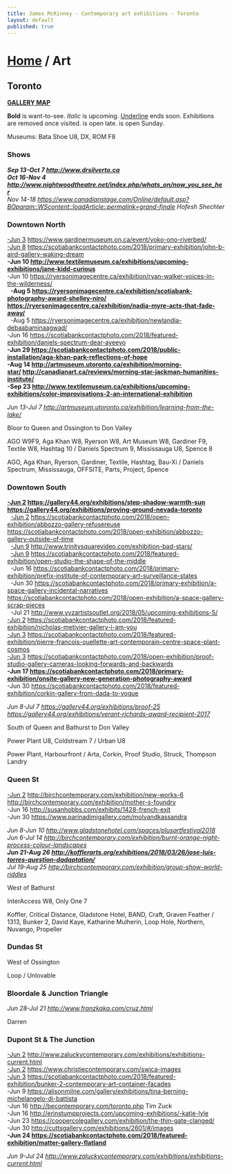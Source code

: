 ```yaml
---
title: James McKinney - Contemporary art exhibitions - Toronto
layout: default
published: true
---
```


# [Home](/) / Art

## Toronto

**[GALLERY MAP](https://www.google.com/maps/d/u/0/edit?mid=1sMiga7vQsqWdqEVQCqHsxjX2jeU)**

<span class="glyphicon glyphicon-info-sign" aria-hidden="true"></span> <strong>Bold</strong> is want-to-see. <em>Italic</em> is upcoming. <u>Underline</u> ends soon. Exhibitions are removed once visited. <span class="glyphicon glyphicon-time" aria-hidden="true"></span> is open late. <span class="glyphicon glyphicon-calendar" aria-hidden="true"></span> is open Sunday.

<span class="glyphicon glyphicon-calendar" aria-hidden="true"></span> <span class="glyphicon glyphicon-time" aria-hidden="true"></span> Museums: Bata Shoe U8, DX, ROM F8

### Shows

_**Sep 13-Oct 7 <http://www.drsilverto.ca>**_  
_**Oct 16-Nov 4 <http://www.nightwoodtheatre.net/index.php/whats_on/now_you_see_her>**_  
_Nov 14-18 <https://www.canadianstage.com/Online/default.asp?BOparam::WScontent::loadArticle::permalink=grand-finale> Hofesh Shechter_  

### Downtown North

<u>-Jun 3</u> <https://www.gardinermuseum.on.ca/event/yoko-ono-riverbed/>  
<u>-Jun 8</u> <https://scotiabankcontactphoto.com/2018/primary-exhibition/john-b-aird-gallery-waking-dream>  
**-Jun 10 <http://www.textilemuseum.ca/exhibitions/upcoming-exhibitions/jane-kidd-curious>**  
-Jun 10 <https://ryersonimagecentre.ca/exhibition/ryan-walker-voices-in-the-wilderness/>  
  **-Aug 5 <https://ryersonimagecentre.ca/exhibition/scotiabank-photography-award-shelley-niro/> <https://ryersonimagecentre.ca/exhibition/nadia-myre-acts-that-fade-away/>**  
  -Aug 5 <https://ryersonimagecentre.ca/exhibition/newlandia-debaabaminaagwad/>  
-Jun 16 <https://scotiabankcontactphoto.com/2018/featured-exhibition/daniels-spectrum-dear-ayeeyo>  
**-Jun 29 <https://scotiabankcontactphoto.com/2018/public-installation/aga-khan-park-reflections-of-hope>**  
**-Aug 14 <http://artmuseum.utoronto.ca/exhibition/morning-star/> <http://canadianart.ca/reviews/morning-star-jackman-humanities-institute/>**  
**-Sep 23 <http://www.textilemuseum.ca/exhibitions/upcoming-exhibitions/color-improvisations-2-an-international-exhibition>**  

_Jun 13-Jul 7 <http://artmuseum.utoronto.ca/exhibition/learning-from-the-lake/>_  

<span class="glyphicon glyphicon-info-sign" aria-hidden="true"></span> Bloor to Queen and Ossington to Don Valley

<span class="glyphicon glyphicon-time" aria-hidden="true"></span> AGO W9F9, Aga Khan W8, Ryerson W8, Art Museum W8, Gardiner F9, Textile W8, Hashtag 10 / Daniels Spectrum 9, Mississauga U8, Spence 8

<span class="glyphicon glyphicon-calendar" aria-hidden="true"></span> AGO, Aga Khan, Ryerson, Gardiner, Textile, Hashtag, Bau-Xi / Daniels Spectrum, Mississauga, OFFSITE, Parts, Project, Spence

### Downtown South

**<u>-Jun 2</u> <https://gallery44.org/exhibitions/step-shadow-warmth-sun> <https://gallery44.org/exhibitions/proving-ground-nevada-toronto>**  
  <u>-Jun 2</u> <https://scotiabankcontactphoto.com/2018/open-exhibition/abbozzo-gallery-refusereuse> <https://scotiabankcontactphoto.com/2018/open-exhibition/abbozzo-gallery-outside-of-time>  
  <u>-Jun 9</u> <http://www.trinitysquarevideo.com/exhibition-bad-stars/>  
  <u>-Jun 9</u> <https://scotiabankcontactphoto.com/2018/featured-exhibition/open-studio-the-shape-of-the-middle>  
  -Jun 16 <https://scotiabankcontactphoto.com/2018/primary-exhibition/prefix-institute-of-contemporary-art-surveillance-states>  
  -Jun 30 <https://scotiabankcontactphoto.com/2018/primary-exhibition/a-space-gallery-incidental-narratives> <https://scotiabankcontactphoto.com/2018/open-exhibition/a-space-gallery-scrap-pieces>  
  -Jul 21 <http://www.yyzartistsoutlet.org/2018/05/upcoming-exhibitions-5/>  
<u>-Jun 2</u> <https://scotiabankcontactphoto.com/2018/featured-exhibition/nicholas-metivier-gallery-i-am-you>  
<u>-Jun 3</u> <https://scotiabankcontactphoto.com/2018/featured-exhibition/pierre-francois-ouellette-art-contemporain-centre-space-plant-cosmos>  
<u>-Jun 3</u> <https://scotiabankcontactphoto.com/2018/open-exhibition/proof-studio-gallery-cameras-looking-forwards-and-backwards>  
**-Jun 17 <https://scotiabankcontactphoto.com/2018/primary-exhibition/onsite-gallery-new-generation-photography-award>**  
-Jun 30 <https://scotiabankcontactphoto.com/2018/featured-exhibition/corkin-gallery-from-dada-to-vogue>  

_Jun 8-Jul 7 <https://gallery44.org/exhibitions/proof-25> <https://gallery44.org/exhibitions/verant-richards-award-recipient-2017>_  

<span class="glyphicon glyphicon-info-sign" aria-hidden="true"></span> South of Queen and Bathurst to Don Valley

<span class="glyphicon glyphicon-time" aria-hidden="true"></span> Power Plant U8, Coldstream 7 / Urban U8

<span class="glyphicon glyphicon-calendar" aria-hidden="true"></span> Power Plant, Harbourfront / Arta, Corkin, Proof Studio, Struck, Thompson Landry

### Queen St

<u>-Jun 2</u> <http://birchcontemporary.com/exhibition/new-works-6> <http://birchcontemporary.com/exhibition/mother-s-foundry>  
-Jun 16 <http://susanhobbs.com/exhibits/1428-french-exit>  
-Jun 30 <https://www.parinadimigallery.com/molyandkassandra>  

_Jun 8-Jun 10 <http://www.gladstonehotel.com/spaces/plusartfestival2018>_  
_Jun 6-Jul 14 <http://birchcontemporary.com/exhibition/burnt-orange-night-process-colour-landscapes>_  
_**Jun 21-Aug 26 <http://kofflerarts.org/exhibitions/2018/03/26/jose-luis-torres-question-dadaptation/>**_  
_Jul 19-Aug 25 <http://birchcontemporary.com/exhibition/group-show-world-riddles>_  

<span class="glyphicon glyphicon-info-sign" aria-hidden="true"></span> West of Bathurst

<span class="glyphicon glyphicon-time" aria-hidden="true"></span> InterAccess W8, Only One 7

<span class="glyphicon glyphicon-calendar" aria-hidden="true"></span> Koffler, Critical Distance, Gladstone Hotel, BAND, Craft, Graven Feather / 1313, Bunker 2, David Kaye, Katharine Mulherin, Loop Hole, Northern, Nuvango, Propeller

### Dundas St

<span class="glyphicon glyphicon-info-sign" aria-hidden="true"></span> West of Ossington

<span class="glyphicon glyphicon-calendar" aria-hidden="true"></span> Loop / Unlovable

### Bloordale & Junction Triangle

_Jun 28-Jul 21 <http://www.franzkaka.com/cruz.html>_  

<span class="glyphicon glyphicon-calendar" aria-hidden="true"></span> Darren

### Dupont St & The Junction

<u>-Jun 2</u> <http://www.zaluckycontemporary.com/exhibitions/exhibitions-current.html>  
<u>-Jun 2</u> <https://www.christiecontemporary.com/swica-images>  
<u>-Jun 3</u> <https://scotiabankcontactphoto.com/2018/featured-exhibition/bunker-2-contemporary-art-container-facades>  
-Jun 9 <https://alisonmilne.com/gallery/exhibitions/tina-berning-michelangelo-di-battista>  
-Jun 16 <http://becontemporary.com/toronto.php> Tim Zuck  
-Jun 16 <http://erinstumpprojects.com/upcoming-exhibitions/-katie-lyle>  
-Jun 23 <https://coopercolegallery.com/exhibition/the-thin-gate-clanged/>  
-Jun 30 <http://cuttsgallery.com/exhibitions/2601/#/images>  
**-Jun 24 <https://scotiabankcontactphoto.com/2018/featured-exhibition/matter-gallery-flatland>**  

_Jun 9-Jul 24 <http://www.zaluckycontemporary.com/exhibitions/exhibitions-current.html>_  
